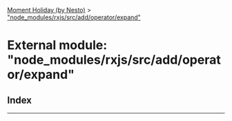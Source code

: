 [Moment Holiday (by Nesto)](../README.md) > ["node_modules/rxjs/src/add/operator/expand"](../modules/_node_modules_rxjs_src_add_operator_expand_.md)

# External module: "node_modules/rxjs/src/add/operator/expand"

## Index

---

